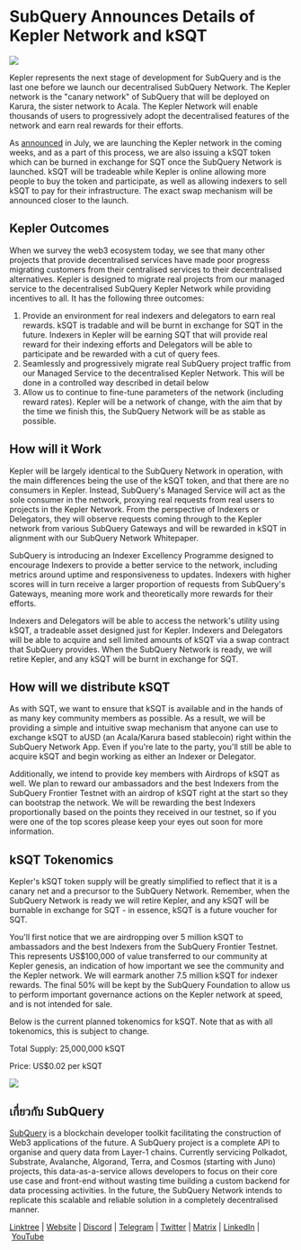 # SubQuery Announces Details of Kepler Network and kSQT

![](https://miro.medium.com/max/1400/0*r0hvOjP68EuNrQJ1)

Kepler represents the next stage of development for SubQuery and is the last one before we launch our decentralised SubQuery Network. The Kepler network is the "canary network" of SubQuery that will be deployed on Karura, the sister network to Acala. The Kepler Network will enable thousands of users to progressively adopt the decentralised features of the network and earn real rewards for their efforts.

As [announced](./20220712-public-sale-postponed.md) in July, we are launching the Kepler network in the coming weeks, and as a part of this process, we are also issuing a kSQT token which can be burned in exchange for SQT once the SubQuery Network is launched. kSQT will be tradeable while Kepler is online allowing more people to buy the token and participate, as well as allowing indexers to sell kSQT to pay for their infrastructure. The exact swap mechanism will be announced closer to the launch.

## Kepler Outcomes

When we survey the web3 ecosystem today, we see that many other projects that provide decentralised services have made poor progress migrating customers from their centralised services to their decentralised alternatives. Kepler is designed to migrate real projects from our managed service to the decentralised SubQuery Kepler Network while providing incentives to all. It has the following three outcomes:

1. Provide an environment for real indexers and delegators to earn real rewards. kSQT is tradable and will be burnt in exchange for SQT in the future. Indexers in Kepler will be earning SQT that will provide real reward for their indexing efforts and Delegators will be able to participate and be rewarded with a cut of query fees.
2. Seamlessly and progressively migrate real SubQuery project traffic from our Managed Service to the decentralised Kepler Network. This will be done in a controlled way described in detail below
3. Allow us to continue to fine-tune parameters of the network (including reward rates). Kepler will be a network of change, with the aim that by the time we finish this, the SubQuery Network will be as stable as possible.

## How will it Work

Kepler will be largely identical to the SubQuery Network in operation, with the main differences being the use of the kSQT token, and that there are no consumers in Kepler. Instead, SubQuery's Managed Service will act as the sole consumer in the network, proxying real requests from real users to projects in the Kepler Network. From the perspective of Indexers or Delegators, they will observe requests coming through to the Kepler network from various SubQuery Gateways and will be rewarded in kSQT in alignment with our SubQuery Network Whitepaper.

SubQuery is introducing an Indexer Excellency Programme designed to encourage Indexers to provide a better service to the network, including metrics around uptime and responsiveness to updates. Indexers with higher scores will in turn receive a larger proportion of requests from SubQuery's Gateways, meaning more work and theoretically more rewards for their efforts.

Indexers and Delegators will be able to access the network's utility using kSQT, a tradeable asset designed just for Kepler. Indexers and Delegators will be able to acquire and sell limited amounts of kSQT via a swap contract that SubQuery provides. When the SubQuery Network is ready, we will retire Kepler, and any kSQT will be burnt in exchange for SQT.

## How will we distribute kSQT

As with SQT, we want to ensure that kSQT is available and in the hands of as many key community members as possible. As a result, we will be providing a simple and intuitive swap mechanism that anyone can use to exchange kSQT to aUSD (an Acala/Karura based stablecoin) right within the SubQuery Network App. Even if you're late to the party, you'll still be able to acquire kSQT and begin working as either an Indexer or Delegator.

Additionally, we intend to provide key members with Airdrops of kSQT as well. We plan to reward our ambassadors and the best Indexers from the SubQuery Frontier Testnet with an airdrop of kSQT right at the start so they can bootstrap the network. We will be rewarding the best Indexers proportionally based on the points they received in our testnet, so if you were one of the top scores please keep your eyes out soon for more information.

## kSQT Tokenomics

Kepler's kSQT token supply will be greatly simplified to reflect that it is a canary net and a precursor to the SubQuery Network. Remember, when the SubQuery Network is ready we will retire Kepler, and any kSQT will be burnable in exchange for SQT - in essence, kSQT is a future voucher for SQT.

You'll first notice that we are airdropping over 5 million kSQT to ambassadors and the best Indexers from the SubQuery Frontier Testnet. This represents US$100,000 of value transferred to our community at Kepler genesis, an indication of how important we see the community and the Kepler network. We will earmark another 7.5 million kSQT for indexer rewards. The final 50% will be kept by the SubQuery Foundation to allow us to perform important governance actions on the Kepler network at speed, and is not intended for sale.

Below is the current planned tokenomics for kSQT. Note that as with all tokenomics, this is subject to change.

Total Supply: 25,000,000 kSQT

Price: US$0.02 per kSQT

![](https://miro.medium.com/max/1400/0*czwu5DQCwydKy8R4)

## เกี่ยวกับ SubQuery

[SubQuery](https://subquery.network/) is a blockchain developer toolkit facilitating the construction of Web3 applications of the future. A SubQuery project is a complete API to organise and query data from Layer-1 chains. Currently servicing Polkadot, Substrate, Avalanche, Algorand, Terra, and Cosmos (starting with Juno) projects, this data-as-a-service allows developers to focus on their core use case and front-end without wasting time building a custom backend for data processing activities. In the future, the SubQuery Network intends to replicate this scalable and reliable solution in a completely decentralised manner.

​​[Linktree](https://linktr.ee/subquerynetwork) | [Website](https://subquery.network/) | [Discord](https://discord.com/invite/78zg8aBSMG) | [Telegram](https://t.me/subquerynetwork) | [Twitter](https://twitter.com/subquerynetwork) | [Matrix](https://matrix.to/#/#subquery:matrix.org) | [LinkedIn](https://www.linkedin.com/company/subquery) | [YouTube](https://www.youtube.com/channel/UCi1a6NUUjegcLHDFLr7CqLw)

